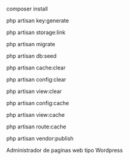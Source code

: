 

composer install

php artisan key:generate

php artisan storage:link

php artisan migrate

php artisan db:seed


php artisan cache:clear

php artisan config:clear

php artisan view:clear

php artisan config:cache

php artisan view:cache

php artisan route:cache

php artisan vendor:publish



Administrador de paginas web tipo Wordpress
